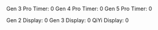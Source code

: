 Gen 3 Pro Timer: 0
Gen 4 Pro Timer: 0
Gen 5 Pro Timer: 0

Gen 2 Display: 0
Gen 3 Display: 0
QiYi Display: 0
